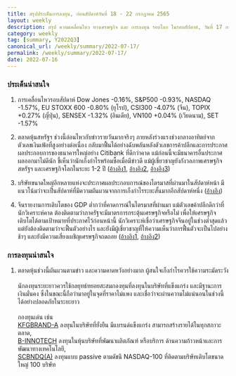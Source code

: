 ```yaml
---
title: สรุปประเด็นการลงทุน, ก่อนสัปดาห์วันที่ 18 - 22 กรกฎาคม 2565
layout: weekly
description: สรุป ความเคลื่อนไหว ทางเศรษฐกิจ และ การลงทุน รอบโลก ในรอบสัปดาห์, วันที่ 17 กรกฎาคม 2565
category: weekly
tag: [summary, Y2022Q3]
canonical_url: /weekly/summary/2022-07-17/
permalink: /weekly/summary/2022-07-17/
date: 2022-07-16
---
```


### ประเด็นน่าสนใจ

1. การเคลื่อนไหวรอบสัปดาห์ Dow Jones -0.16%, S&P500 -0.93%, NASDAQ -1.57%, EU STOXX 600 -0.80% (ยุโรป), CSI300 -4.07% (จีน), TOPIX +0.27% (ญี่ปุ่น), SENSEX -1.32% (อินเดีย), VN100 +0.04% (เวียดนาม), SET -1.57%

2. ตลาดหุ้นสหรัฐฯ ช่วงนี้อ่อนไหวกับข่าวรายวันมากจริงๆ ภายหลังร่วงแรงช่วงกลางอาทิตย์จากตัวเลขเงินเฟ้อที่สูงอย่างต่อเนื่อง กลับมาฟื้นได้อย่างฉับพลันหลังตัวเลขการค้าปลีกและการประกาศผลประกอบการของธนาคารใหญ่อย่าง Citibank ที่ดีกว่าคาด แม้ก่อนนี้จะมีธนาคารอื่นประกาศผลออกมาไม่ดีนัก ชี้เห็นว่านักเก็งกำไรพร้อมซื้อเมื่อมีข่าวดี แม้ผู้เชี่ยวชาญยังกังวลภาพเศรษฐกิจสหรัฐฯ และเศรษฐกิจโลกในระยะ 1-2 ปี
([อ้างอิง1](https://www.cnbc.com/2022/07/15/earnings-could-be-an-even-bigger-catalyst-for-stocks-after-the-markets-wild-ride-on-rate-fears.html), 
[อ้างอิง2](https://www.cnbc.com/2022/07/15/citigroup-c-2q-2022-earnings.html), 
[อ้างอิง3](https://www.cnbc.com/2022/07/14/jpmorgan-ceo-dimon-sums-up-us-economy-in-one-paragraph-and-it-sounds-bad.html)) 

3. บริษัทขนาดใหญ่อีกหลายแห่งจะประกาศผลประกอบการณ์ของไตรมาสที่ผ่านมาในสัปดาห์หน้า มีแนวโน้มว่าจะเป็นสัปดาห์ที่มีความผันผวนจากการเก็งกำไรระยะสั้นมากอีกสัปดาห์หนึ่ง
([อ้างอิง](https://www.cnbc.com/2022/07/15/earnings-could-be-an-even-bigger-catalyst-for-stocks-after-the-markets-wild-ride-on-rate-fears.html)) 

4. จีนรายงานการเติบโตของ GDP ต่ำกว่าที่คาดการณ์ในไตรมาสที่ผ่านมา แม้ตัวเลขค้าปลีกดีกว่าที่นักวิเคราะห์คาด ต้องติดตามว่าภาครัฐจะมีมาตรการกระตุ้นเศรษฐกิจหรือไม่ เพื่อให้เศรษฐกิจเติบโตได้ตามเป้าหมายที่ประกาศไว้ก่อนหน้านี้ นักวิเคราะห์เชื่อว่าเศรษฐกิจจีนอยู่ในช่วงต่ำสุดแล้ว แต่ยังต้องติดตามว่าจะฟื้นตัวอย่างไร และยังมีผู้เชี่ยวชาญที่ให้ความเห็นว่าการฟื้นตัวจะเป็นไปอย่างช้าๆ และยังมีความเสี่ยงเผชิญเศรษฐกิจถดถอย
([อ้างอิง1](https://www.cnbc.com/2022/07/15/china-q2-gdp.html), 
[อ้างอิง2](https://www.cnbc.com/2022/07/15/china-economy-set-for-weak-rebound-recession-cant-be-ruled-out-stephen-roach.html)) 



### การลงทุนน่าสนใจ

1. ตลาดหุ้นช่วงนี้ผันผวนตามข่าว และความคาดหวังอย่างมาก ผู้สนใจเก็งกำไรควรใช้ความระมัดระวัง<br><br> 
นักลงทุนระยะยาวควรใช้กลยุทธ์ทยอยสะสมกองทุนที่ลงทุนในบริษัทที่แข็งแกร่ง และมีฐานะการเงินมั่นคง ซึ่งในขณะนี้ถือว่ามาอยู่ในจุดที่ราคาไม่แพง และเชื่อว่าจะผ่านความไม่แน่นอนในช่วงนี้ได้อย่างปลอดภัยในระยะยาว<br><br>
กองทุนเด่น เช่น  
[KFGBRAND-A](https://www.finnomena.com/fund/KFGBRAND-A) ลงทุนในบริษัทที่ยั่งยืน มีแบรนด์แข็งแกร่ง สามารถสร้างรายได้ในทุกสภาวะตลาด,  
[B-INNOTECH](https://www.finnomena.com/fund/B-INNOTECH) ลงทุนในหุ้นบริษัทที่พัฒนาผลิตภัณฑ์ หรือบริการ ด้านความก้าวหน้าและการพัฒนาทางเทคโนโลยี,  
[SCBNDQ(A)](https://www.finnomena.com/fund/SCBNDQ(A)) ลงทุนแบบ passive ตามดัชนี NASDAQ-100 ที่ติดตามบริษัทเติบโตขนาดใหญ่ 100 บริษัท
